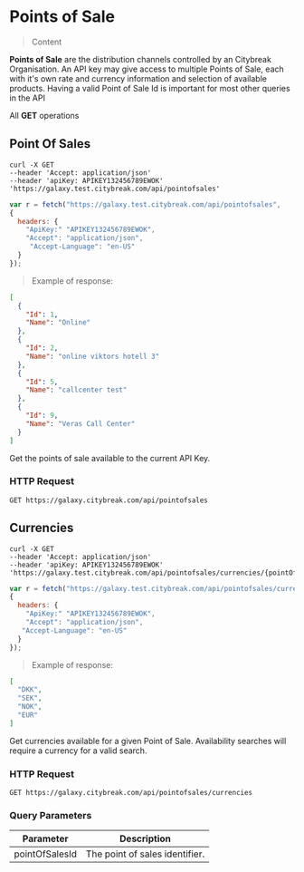 # Points of Sale

> Content

**Points of Sale** are the distribution channels controlled by an Citybreak Organisation. An API key may give access to multiple Points of Sale, each with it's own rate and currency information and selection of available products. Having a valid Point of Sale Id is important for most other queries in the API

All **GET** operations

## Point Of Sales

```shell
curl -X GET 
--header 'Accept: application/json' 
--header 'apiKey: APIKEY132456789EWOK' 
'https://galaxy.test.citybreak.com/api/pointofsales'

```

```javascript
var r = fetch("https://galaxy.test.citybreak.com/api/pointofsales",
{
  headers: {
    "ApiKey:" "APIKEY132456789EWOK",
    "Accept": "application/json",
	 "Accept-Language": "en-US"
  }  
});
```

> Example of response:

```json
[
  {
    "Id": 1,
    "Name": "Online"
  },
  {
    "Id": 2,
    "Name": "online viktors hotell 3"
  },
  {
    "Id": 5,
    "Name": "callcenter test"
  },
  {
    "Id": 9,
    "Name": "Veras Call Center"
  }
]
```

Get the points of sale available to the current API Key. 

### HTTP Request

`GET https://galaxy.citybreak.com/api/pointofsales`

## Currencies

```shell
curl -X GET 
--header 'Accept: application/json' 
--header 'apiKey: APIKEY132456789EWOK' 
'https://galaxy.test.citybreak.com/api/pointofsales/currencies/{pointOfSaleId}'
```

```javascript
var r = fetch("https://galaxy.test.citybreak.com/api/pointofsales/currencies/{pointOfSaleId}",
{
  headers: {
    "ApiKey:" "APIKEY132456789EWOK",
    "Accept": "application/json",
   "Accept-Language": "en-US"
  }  
});
```

> Example of response:

```json
[
  "DKK",
  "SEK",
  "NOK",
  "EUR"
]
```

Get currencies available for a given Point of Sale. Availability searches will require a currency for a valid search.

### HTTP Request

`GET https://galaxy.citybreak.com/api/pointofsales/currencies`

### Query Parameters

Parameter | Description
--------- | -----------
pointOfSalesId | The point of sales identifier.
